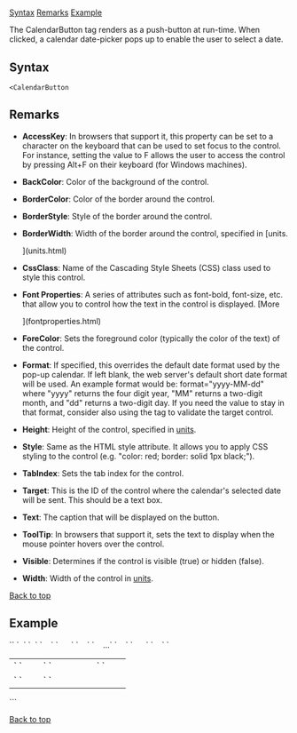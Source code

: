 # <CalendarButton>

<a name="top"></a>

[Syntax](#syntax) [Remarks](#remarks) [Example](#example)

The CalendarButton tag renders as a push-button at run-time. When clicked, a calendar date-picker pops up to enable the user to select a date.

<a name="syntax"></a>

## Syntax

    <CalendarButton

<a name="remarks"></a>

## Remarks

*   **AccessKey**: In browsers that support it, this property can be set to a character on the keyboard that can be used to set focus to the control. For instance, setting the value to F allows the user to access the control by pressing Alt+F on their keyboard (for Windows machines).  

*   **BackColor**: Color of the background of the control.  

*   **BorderColor**: Color of the border around the control.  

*   **BorderStyle**: Style of the border around the control.  

*   **BorderWidth**: Width of the border around the control, specified in [units.  

    ](units.html)
*   **CssClass**: Name of the Cascading Style Sheets (CSS) class used to style this control.  

*   **Font Properties**: A series of attributes such as font-bold, font-size, etc. that allow you to control how the text in the control is displayed. [More  

    ](fontproperties.html)
*   **ForeColor**: Sets the foreground color (typically the color of the text) of the control.  

*   **Format**: If specified, this overrides the default date format used by the pop-up calendar. If left blank, the web server's default short date format will be used. An example format would be: format="yyyy-MM-dd" where "yyyy" returns the four digit year, "MM" returns a two-digit month, and "dd" returns a two-digit day. If you need the value to stay in that format, consider also using the <validate type="regex"> tag to validate the target control.  

*   **Height**: Height of the control, specified in [units](units.html).  

*   **Style**: Same as the HTML style attribute. It allows you to apply CSS styling to the control (e.g. "color: red; border: solid 1px black;").  

*   **TabIndex**: Sets the tab index for the control.  

*   **Target**: This is the ID of the control where the calendar's selected date will be sent. This should be a text box.  

*   **Text**: The caption that will be displayed on the button.  

*   **ToolTip**: In browsers that support it, sets the text to display when the mouse pointer hovers over the control.  

*   **Visible**: Determines if the control is visible (true) or hidden (false).  

*   **Width**: Width of the control in [units](units.html).  

[Back to top](#top)<a name="example"></a>

## Example

<div>`<AddForm>`  
`  <SubmitCommand CommandText="INSERT INTO Users(FirstName, LastName) VALUES(@FirstName, @LastName)" />`  
`  <table>`  
`    <tr>`  
`      <td>`  
`         <Label For="txtEventDate" Text="Event Date" />`  
`         <TextBox Id="txtEventDate" DataField="EvtDate" DataType="datetime" />  
         <CalendarButton Text="Select Date" Target="txtEventDate" Format="yyyy-MM-dd" />`  
`       </td>`  
`    </tr>`  
`    ...`  
`    <tr>`  
`      <td colspan="2">`  
`        <AddButton Text="Add"/> <CancelButton Text="Cancel"/>`  
`      </td>`  
`    </tr>`  
`  </table>  
``</AddForm>`</div>

[Back to top](#top)